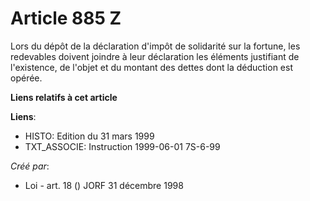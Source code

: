 # Article 885 Z

Lors du dépôt de la déclaration d'impôt de solidarité sur la fortune, les redevables doivent joindre à leur déclaration les
éléments justifiant de l'existence, de l'objet et du montant des dettes dont la déduction est opérée.

**Liens relatifs à cet article**

**Liens**:

  - HISTO: Edition du 31 mars 1999
  - TXT_ASSOCIE: Instruction 1999-06-01 7S-6-99

_Créé par_:

  - Loi - art. 18 () JORF 31 décembre 1998
